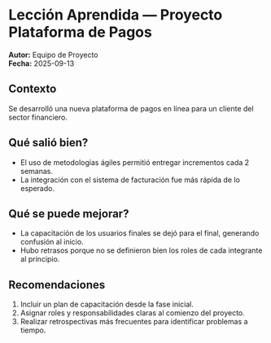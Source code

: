 # Lección Aprendida — Proyecto Plataforma de Pagos

**Autor:** Equipo de Proyecto  
**Fecha:** 2025-09-13  

## Contexto
Se desarrolló una nueva plataforma de pagos en línea para un cliente del sector financiero.  

## Qué salió bien?
- El uso de metodologías ágiles permitió entregar incrementos cada 2 semanas.  
- La integración con el sistema de facturación fue más rápida de lo esperado.  

## Qué se puede mejorar?
- La capacitación de los usuarios finales se dejó para el final, generando confusión al inicio.  
- Hubo retrasos porque no se definieron bien los roles de cada integrante al principio.  

## Recomendaciones
1. Incluir un plan de capacitación desde la fase inicial.  
2. Asignar roles y responsabilidades claras al comienzo del proyecto.  
3. Realizar retrospectivas más frecuentes para identificar problemas a tiempo.
